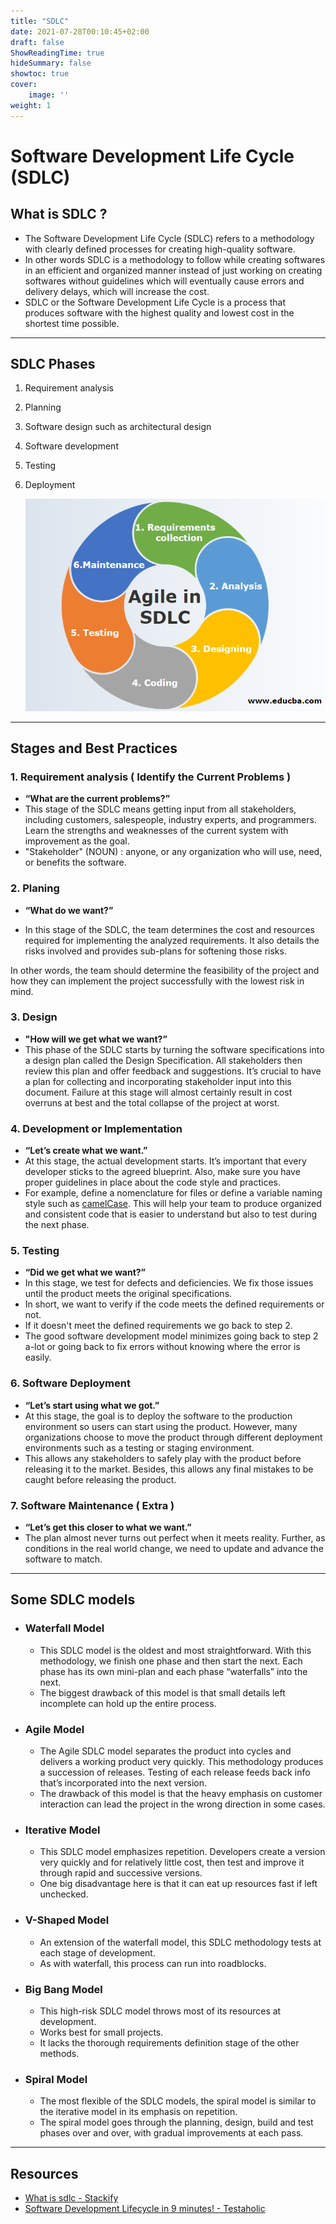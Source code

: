 ```yaml
---
title: "SDLC"
date: 2021-07-28T00:10:45+02:00
draft: false
ShowReadingTime: true
hideSummary: false
showtoc: true
cover: 
    image: ''
weight: 1
---
```


# Software Development Life Cycle (SDLC)


## What is SDLC ?

- The Software Development Life Cycle (SDLC) refers to a methodology with clearly defined processes for creating high-quality software.
- In other words SDLC is a methodology to follow while creating softwares in an efficient and organized manner instead of just working on creating softwares without guidelines which will eventually cause errors and delivery delays, which will increase the cost.
- SDLC or the Software Development Life Cycle is a process that produces  software with the highest quality and lowest cost in the shortest time  possible.

___________________________________________________________________________________________________________________________________________________________________________________________________________________________________________________________________________________

## SDLC Phases 

1. Requirement analysis

2. Planning

3. Software design such as architectural design

4. Software development

5. Testing

6. Deployment


   ![SDLC PHASES](/blog/devops/sdlc/sdlc.png)

__________________________________________________________________________________

## Stages and Best Practices

### 1. Requirement analysis ( Identify the Current Problems )

- <b>“What are the current problems?”</b>
-  This stage of the SDLC means getting input from all  stakeholders, including customers, salespeople, industry experts, and  programmers. Learn the strengths and weaknesses of the current system  with improvement as the goal.
- "Stakeholder" (NOUN) : anyone, or any organization who will use, need, or benefits the software.

### 2. Planing

- <b>“What do we want?”</b>

-  In this stage of the SDLC, the team determines the cost and resources required for implementing the analyzed requirements. It also details the risks involved and provides sub-plans for softening those risks.

  In other words, the team should determine the  feasibility of the project and how they can implement the project  successfully with the lowest risk in mind.

### 3. Design

- <b>"How will we get what we want?”</b> 
- This phase of the SDLC starts by turning  the software specifications into a design plan called the Design  Specification. All stakeholders then review this plan and offer feedback and suggestions. It’s crucial to have a plan for collecting and  incorporating stakeholder input into this document. Failure at this stage will almost certainly result in cost overruns at best and the  total collapse of the project at worst.

### 4. Development or Implementation

- <b> “Let’s create what we want.” </b>
- At this stage, the actual development starts. It’s important that every  developer sticks to the agreed blueprint. Also, make sure you have proper guidelines in place about the code style and practices.
- For example, define a nomenclature for files or define a variable naming style such as [camelCase](https://en.wikipedia.org/wiki/Camel_case). This will help your team to produce organized and consistent code that  is easier to understand but also to test during the next phase.

### 5. Testing

- <b>“Did we get what we want?”</b>
- In this stage, we test for defects and deficiencies. We fix those issues until the product meets the original specifications.
- In short, we want to verify if the code meets the defined requirements or not.
- If it doesn't meet the defined requirements we go back to step 2. 
- The good software development model minimizes going back to step 2 a-lot or going back to fix errors without knowing where the error is easily.

### 6.  Software Deployment

- <b>“Let’s start using what we got.”</b>
- At this stage, the goal is to deploy the software to the production  environment so users can start using the product. However, many  organizations choose to move the product through different deployment  environments such as a testing or staging environment.
- This allows any stakeholders to safely play with the product before  releasing it to the market. Besides, this allows any final mistakes to  be caught before releasing the product.

### 7. Software Maintenance ( Extra )

- <b>“Let’s get this closer to what we want.”</b>
- The plan almost never turns out perfect when it meets reality. Further,  as conditions in the real world change, we need to update and advance  the software to match.

___________________________________________________________________________________________________________________________________________________________________________________________________________________________________________________________________________________

## Some SDLC models

- ### Waterfall Model

  - This SDLC model is the oldest and most straightforward. With this methodology, we finish one phase and then start the next. Each phase has its own mini-plan and each phase “waterfalls” into the next. 
  - The  biggest drawback of this model is that small details left incomplete can hold up the entire process.

- ### Agile Model

  - The Agile SDLC model separates the product into cycles and delivers a  working product very quickly. This methodology produces a succession of  releases. Testing of each release feeds back info that’s incorporated  into the next version.
  - The drawback of this model is that the heavy emphasis on customer  interaction can lead the project in the wrong direction in some cases.

- ### Iterative Model

  - This SDLC model emphasizes repetition. Developers create a version very  quickly and for relatively little cost, then test and improve it through rapid and successive versions. 
  - One big disadvantage here is that it can eat up resources fast if left unchecked.

  

- ### V-Shaped Model

  - An extension of the waterfall model, this SDLC methodology tests at each stage of development. 
  - As with waterfall, this process can run into  roadblocks.

  

- ### Big Bang Model

  - This high-risk SDLC model throws most of its resources at development.
  - Works best for small projects. 
  - It lacks the thorough requirements definition stage of the other methods.

- ### Spiral Model

  - The most flexible of the SDLC models, the spiral model is similar to the iterative model in its emphasis on repetition. 
  - The spiral model goes  through the planning, design, build and test phases over and over, with gradual improvements at each pass.

___________________________________________________________________________________________________________________________________________________________________________________________________________________________________________________________________________________

## Resources

- [What is sdlc - Stackify](https://stackify.com/what-is-sdlc/)
- [Software Development Lifecycle in 9 minutes! - Testaholic](https://www.youtube.com/watch?v=i-QyW8D3ei0)